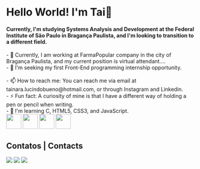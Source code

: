 <h1> Hello World! I'm Tai👋</h1>  

<h4> Currently, I'm studying Systems Analysis and Development at the Federal Institute of São Paulo in Bragança Paulista, and I'm looking to transition to a different field.
</h4>

<div>
- 🔭 Currently, I am working at FarmaPopular company in the city of Bragança Paulista, and my current position is virtual attendant....<br>
<!--- 👯 I’m looking to collaborate on ...-->
- 🤔 I'm seeking my first Front-End programming internship opportunity.<br>
<!--- 💬 Ask me about ...--><br>
- 📫 How to reach me: You can reach me via email at tainara.lucindobueno@hotmail.com, or through Instagram and Linkedin.<br>
<!--- 😄 Pronouns: ...-->
- ⚡ Fun fact: A curiosity of mine is that I have a different way of holding a pen or pencil when writing.<br>
- 🌱 I'm learning C, HTML5, CSS3, and JavaScript.
</div>
    <div>
    <img src="https://cdn.jsdelivr.net/gh/devicons/devicon@latest/icons/c/c-original.svg"  width="40" height="40"/>
    <img src="https://cdn.jsdelivr.net/gh/devicons/devicon@latest/icons/html5/html5-original.svg" width="40" height="40"/>
    <img src="https://cdn.jsdelivr.net/gh/devicons/devicon@latest/icons/css3/css3-original.svg" width="40" height="40"/>
    <img src="https://cdn.jsdelivr.net/gh/devicons/devicon@latest/icons/javascript/javascript-original.svg" width="40" height="40"/>
    </div>

  


<!--![Snake animation](https://github.com/tclbueno/tclbueno/blob/output/github-contribution-grid-snake.svg)-->


<h2>Contatos | Contacts </h2>
<!--<a href="https://www.youtube.com/seu-canal-youtube-aqui" target="_blank"><img loading="lazy" src="https://img.shields.io/badge/YouTube-FF0000?style=for-the-badge&logo=youtube&logoColor=white" target="_blank"></a>-->
<a href="https://www.instagram.com/tclbueno/" target="_blank"><img loading="lazy" src="https://img.shields.io/badge/-Instagram-%23E4405F?style=for-the-badge&logo=instagram&logoColor=white" target="_blank"></a>
<!--<a href="https://www.twitch.tv/seu-usuário-aqui" target="_blank"><img loading="lazy" src="https://img.shields.io/badge/Twitch-9146FF?style=for-the-badge&logo=twitch&logoColor=white" target="_blank"></a>-->
<a href = "tainara.lucindobueno@hotmail.com"><img loading="lazy" src="https://img.shields.io/badge/Gmail-D14836?style=for-the-badge&logo=gmail&logoColor=white" target="_blank"></a>
<a href="https://www.linkedin.com/in/tainara-bueno/" target="_blank"><img loading="lazy" src="https://img.shields.io/badge/-LinkedIn-%230077B5?style=for-the-badge&logo=linkedin&logoColor=white" target="_blank"></a>   
</div>




